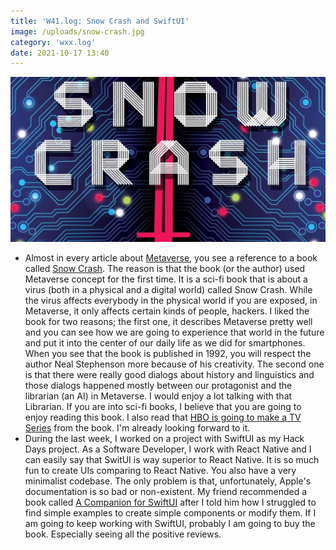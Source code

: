 ```yaml
---
title: 'W41.log: Snow Crash and SwiftUI'
image: /uploads/snow-crash.jpg
category: 'wxx.log'
date: 2021-10-17 13:40
---
```


![Snow Crash book cover](/uploads/snow-crash.jpg)

- Almost in every article about [Metaverse](https://mertbulan.com/2021/09/05/the-next-big-thing-metaverse/), you see a reference to a book called [Snow Crash](https://www.goodreads.com/challenges/11650-2021-reading-challenge). The reason is that the book (or the author) used Metaverse concept for the first time. It is a sci-fi book that is about a virus (both in a physical and a digital world) called Snow Crash. While the virus affects everybody in the physical world if you are exposed, in Metaverse, it only affects certain kinds of people, hackers. I liked the book for two reasons; the first one, it describes Metaverse pretty well and you can see how we are going to experience that world in the future and put it into the center of our daily life as we did for smartphones. When you see that the book is published in 1992, you will respect the author Neal Stephenson more because of his creativity. The second one is that there were really good dialogs about history and linguistics and those dialogs happened mostly between our protagonist and the librarian (an AI) in Metaverse. I would enjoy a lot talking with that Librarian. If you are into sci-fi books, I believe that you are going to enjoy reading this book. I also read that [HBO is going to make a TV Series](https://www.engadget.com/2019-12-14-snow-crash-tv-series-hbo-max.html?_guc_consent_skip=1634471799) from the book. I'm already looking forward to it.
- During the last week, I worked on a project with SwiftUI as my Hack Days project. As a Software Developer, I work with React Native and I can easily say that SwitUI is way superior to React Native. It is so much fun to create UIs comparing to React Native. You also have a very minimalist codebase. The only problem is that, unfortunately, Apple's documentation is so bad or non-existent. My friend recommended a book called [A Companion for SwiftUI](https://apps.apple.com/us/app/a-companion-for-swiftui/id1485436674?mt=12) after I told him how I struggled to find simple examples to create simple components or modify them. If I am going to keep working with SwiftUI, probably I am going to buy the book. Especially seeing all the positive reviews.